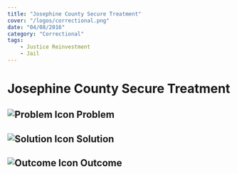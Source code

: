 ```yaml
---
title: "Josephine County Secure Treatment"
cover: "/logos/correctional.png"
date: "04/08/2016"
category: "Correctional"
tags:
    - Justice Reinvestment
    - Jail 
---
```


# Josephine County Secure Treatment

## ![Problem Icon](https://github.com/google/material-design-icons/raw/master/alert/1x_web/ic_error_outline_black_48dp.png "Problem") Problem

## ![Solution Icon](https://github.com/google/material-design-icons/raw/master/action/1x_web/ic_lightbulb_outline_black_48dp.png "Solution") Solution

## ![Outcome Icon](https://github.com/google/material-design-icons/raw/master/action/1x_web/ic_view_list_black_48dp.png "Outcome") Outcome
